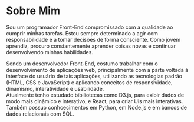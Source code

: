 # Sobre Mim

Sou um programador Front-End compromissado com a qualidade ao cumprir minhas tarefas. Estou sempre determinado a agir com responsabilidade e a tomar decisões de forma consciente. Como jovem aprendiz, procuro constantemente aprender coisas novas e continuar desenvolvendo minhas habilidades.

Sendo um desenvolvedor Front-End, costumo trabalhar com o desenvolvimento de aplicações web, principalmente com a parte voltada à interface do usuário de tais aplicações, utilizando as tecnologias padrão (HTML, CSS e JavaScript) e aplicando conceitos de responsividade, dinamismo, interatividade e usabilidade.  
Atualmente tenho estudado bibiliotecas como D3.js, para exibir dados de modo mais dinâmico e interativo, e React, para criar Uis mais interativas.  
Também possuo conhcecimentos em Python, em Node.js e em bancos de dados relacionais com SQL.
